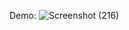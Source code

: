 Demo:
![Screenshot (216)](https://github.com/johny4s/Content-Based-Image-Retrieval/assets/102698461/129d3c7b-f8e6-4869-abdd-0545a2e8e51d)
